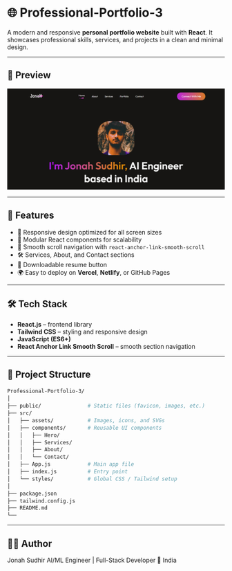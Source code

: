 # 🌐 Professional-Portfolio-3

A modern and responsive **personal portfolio website** built with **React**.
It showcases professional skills, services, and projects in a clean and minimal design.

---

## 📸 Preview
![Portfolio Screenshot](result.png)

---

## 🚀 Features
- 🎨 Responsive design optimized for all screen sizes  
- 🧩 Modular React components for scalability  
- 🔗 Smooth scroll navigation with `react-anchor-link-smooth-scroll` 
- 🛠️ Services, About, and Contact sections  
- 📄 Downloadable resume button  
- 🌍 Easy to deploy on **Vercel**, **Netlify**, or GitHub Pages  

---

## 🛠️ Tech Stack
- **React.js** – frontend library  
- **Tailwind CSS** – styling and responsive design  
- **JavaScript (ES6+)**  
- **React Anchor Link Smooth Scroll** – smooth section navigation  

---

## 📂 Project Structure
```bash
Professional-Portfolio-3/
│
├── public/               # Static files (favicon, images, etc.)
├── src/
│   ├── assets/           # Images, icons, and SVGs
│   ├── components/       # Reusable UI components
│   │   ├── Hero/         
│   │   ├── Services/
│   │   ├── About/
│   │   └── Contact/
│   ├── App.js            # Main app file
│   ├── index.js          # Entry point
│   └── styles/           # Global CSS / Tailwind setup
│
├── package.json
├── tailwind.config.js
├── README.md
└──
```

---

## 👨‍💻 Author
Jonah Sudhir
AI/ML Engineer | Full-Stack Developer
📍 India
